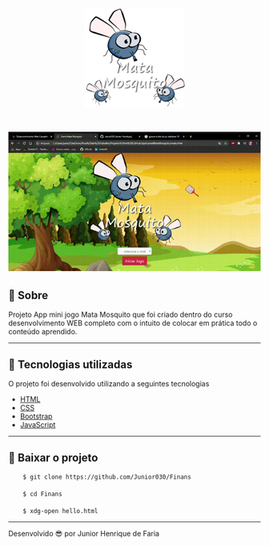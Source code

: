 <h1 align="center">
    <img src="imagens/game.png" width="200">
</h1>

<h1>   
    <img src="Gif/MataMosquito.gif">
</h1>

## 📝 Sobre

Projeto App mini jogo Mata Mosquito que foi criado dentro do curso desenvolvimento WEB completo com o intuito de colocar em prática todo o conteúdo aprendido.

---

## 🚀 Tecnologias utilizadas

O projeto foi desenvolvido utilizando a seguintes tecnologias

- [HTML](https://www.w3schools.com/html/)
- [CSS](https://www.w3schools.com/css/)
- [Bootstrap](https://getbootstrap.com/)
- [JavaScript](https://www.javascript.com/)

---
## 📁 Baixar o projeto
```bash
    $ git clone https://github.com/Junior030/Finans

    $ cd Finans

    $ xdg-open hello.html
```

---

Desenvolvido 😎 por Junior Henrique de Faria
